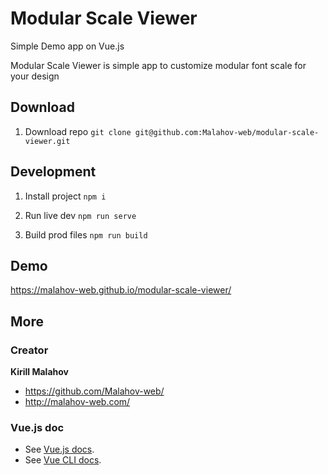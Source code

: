 # Modular Scale Viewer
Simple Demo app on Vue.js

Modular Scale Viewer is simple app to customize modular font scale for your design 


## Download
1. Download repo
 `git clone git@github.com:Malahov-web/modular-scale-viewer.git`

## Development
1. Install project
`npm i`

2.  Run live dev
`npm run serve`   

3.  Build prod files 
 `npm run build`


## Demo
https://malahov-web.github.io/modular-scale-viewer/


## More

### Creator
**Kirill Malahov**
* https://github.com/Malahov-web/
* http://malahov-web.com/

### Vue.js doc
* See [Vue.js docs](https://vuejs.org/).
* See [Vue CLI docs](https://cli.vuejs.org/).


